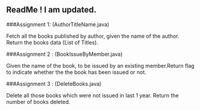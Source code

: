 ## ReadMe ! I am updated.

###Assignment 1: (AuthorTitleName.java)

Fetch all the books published by author, given the name of the author. 
Return the books data (List of Titles).

###Assignment 2 : (BookIssueByMember.java)

Given the name of the book, to be issued by an existing member.Return flag to indicate whether the  the book has been issued or not.

###Assignment 3 : (DeleteBooks.java)

Delete all those books which were not issued in last 1 year. Return the number of books deleted.
